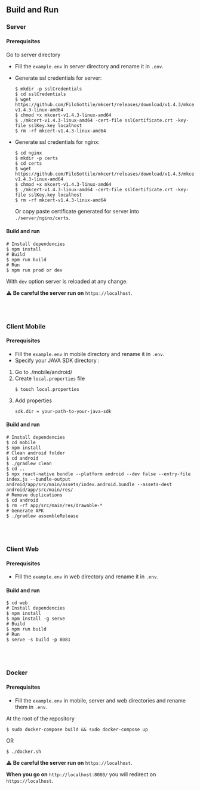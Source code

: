 ## Build and Run

### Server

#### Prerequisites

Go to server directory

- Fill the `example.env` in server directory and rename it in `.env`.
- Generate ssl credentials for server:

    ```shell
    $ mkdir -p sslCredentials
    $ cd sslCredentials
    $ wget https://github.com/FiloSottile/mkcert/releases/download/v1.4.3/mkcert-v1.4.3-linux-amd64
    $ chmod +x mkcert-v1.4.3-linux-amd64
    $ ./mkcert-v1.4.3-linux-amd64 -cert-file sslCertificate.crt -key-file sslKey.key localhost
    $ rm -rf mkcert-v1.4.3-linux-amd64
    ```
- Generate ssl credentials for nginx:
    ```shell
    $ cd nginx
    $ mkdir -p certs
    $ cd certs
    $ wget https://github.com/FiloSottile/mkcert/releases/download/v1.4.3/mkcert-v1.4.3-linux-amd64
    $ chmod +x mkcert-v1.4.3-linux-amd64
    $ ./mkcert-v1.4.3-linux-amd64 -cert-file sslCertificate.crt -key-file sslKey.key localhost
    $ rm -rf mkcert-v1.4.3-linux-amd64
    ```

    Or copy paste certificate generated for server into ```./server/nginx/certs```.


#### Build and run

```shell
# Install dependencies
$ npm install
# Build
$ npm run build
# Run
$ npm run prod or dev
```

With `dev` option server is reloaded at any change.

:warning: **Be careful the server run on** ```https://localhost```.


<br />
<br />

### Client Mobile

#### Prerequisites

- Fill the `example.env` in mobile directory and rename it in `.env`.
- Specify your JAVA SDK directory :
1. Go to ./mobile/android/
2. Create `local.properties` file
    ```shell
    $ touch local.properties
    ```
3. Add properties
    ```shell
    sdk.dir = your-path-to-your-java-sdk
    ```

#### Build and run

```shell
# Install dependencies
$ cd mobile
$ npm install
# Clean android folder
$ cd android
$ ./gradlew clean
$ cd ..
$ npx react-native bundle --platform android --dev false --entry-file index.js --bundle-output android/app/src/main/assets/index.android.bundle --assets-dest android/app/src/main/res/
# Remove duplications
$ cd android
$ rm -rf app/src/main/res/drawable-*
# Generate APK
$ ./gradlew assembleRelease
```
<br />
<br />

### Client Web

#### Prerequisites

- Fill the `example.env` in web directory and rename it in `.env`.

#### Build and run

```shell
$ cd web
# Install dependencies
$ npm install
$ npm install -g serve
# Build
$ npm run build
# Run
$ serve -s build -p 8081
```

<br />
<br />

### Docker

#### Prerequisites

- Fill the `example.env` in mobile, server and web directories and rename them in `.env`.


At the root of the repository


```shell
$ sudo docker-compose build && sudo docker-compose up
```

OR

```shell
$ ./docker.sh
```

:warning: **Be careful the server run on** ```https://localhost```.

**When you go on** ```http://localhost:8080/``` you will redirect on ```https://localhost```.